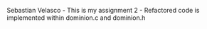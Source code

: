 Sebastian Velasco - 
This is my assignment 2 - Refactored code is implemented within dominion.c and dominion.h
